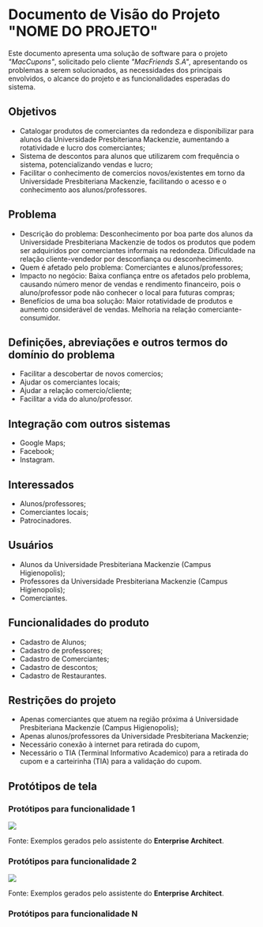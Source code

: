 # Documento de Visão do Projeto "NOME DO PROJETO"

Este documento apresenta uma solução de software para o projeto *"MacCupons"*, solicitado pelo cliente *"MacFriends S.A"*, 
apresentando os problemas a serem solucionados, as necessidades dos principais envolvidos, o alcance do projeto e as funcionalidades 
esperadas do sistema.

## Objetivos

* Catalogar produtos de comerciantes da redondeza e disponibilizar para alunos da Universidade Presbiteriana Mackenzie, aumentando a rotatividade e lucro dos comerciantes;
* Sistema de descontos para alunos que utilizarem com frequência o sistema, potencializando vendas e lucro;
* Facilitar o conhecimento de comercios novos/existentes em torno da Universidade Presbiteriana Mackenzie, facilitando o acesso e o conhecimento aos alunos/professores.


## Problema

* Descrição do problema: Desconhecimento por boa parte dos alunos da Universidade Presbiteriana Mackenzie de todos os produtos que podem ser adquiridos por comerciantes informais na redondeza. Dificuldade na relação cliente-vendedor por desconfiança ou desconhecimento.
* Quem é afetado pelo problema: Comerciantes e alunos/professores;
* Impacto no negócio: Baixa confiança entre os afetados pelo problema, causando número menor de vendas e rendimento financeiro, pois o aluno/professor pode não conhecer o local para futuras compras;
* Benefícios de uma boa solução: Maior rotatividade de produtos e aumento considerável de vendas. Melhoria na relação comerciante-consumidor.
## Definições, abreviações e outros termos do domínio do problema

* Facilitar a descobertar de novos comercios;
* Ajudar os comerciantes locais;
* Ajudar a relação comercio/cliente;
* Facilitar a vida do aluno/professor.

## Integração com outros sistemas

* Google Maps;
* Facebook;
* Instagram.

 
## Interessados

* Alunos/professores;
* Comerciantes locais;
* Patrocinadores.

## Usuários

* Alunos da Universidade Presbiteriana Mackenzie (Campus Higienopolis);
* Professores da Universidade Presbiteriana Mackenzie (Campus Higienopolis);
* Comerciantes.

## Funcionalidades do produto

* Cadastro de Alunos;
* Cadastro de professores;
* Cadastro de Comerciantes;
* Cadastro de descontos;
* Cadastro de Restaurantes.

## Restrições do projeto

* Apenas comerciantes que atuem na região próxima á Universidade Presbiteriana Mackenzie (Campus Higienopolis);
* Apenas alunos/professores da Universidade Presbiteriana Mackenzie;
* Necessário conexão à internet para retirada do cupom,
* Necessário o TIA (Terminal Informativo Academico) para a retirada do cupom e a carteirinha (TIA) para a validação do cupom.

## Protótipos de tela

### Protótipos para funcionalidade 1

![](proto1.png)

Fonte: Exemplos gerados pelo assistente do **Enterprise Architect**.

### Protótipos para funcionalidade 2

![](proto2.png)

Fonte: Exemplos gerados pelo assistente do **Enterprise Architect**.

### Protótipos para funcionalidade N
